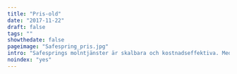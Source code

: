 ```yaml
---
title: "Pris-old"
date: "2017-11-22"
draft: false
tags: ""
showthedate: false
pageimage: "Safespring_pris.jpg"
intro: "Safesprings molntjänster är skalbara och kostnadseffektiva. Med lokalt producerade molntjänster i samma land som kunden - lämnar er data aldrig landet."
noindex: "yes"
---
```


